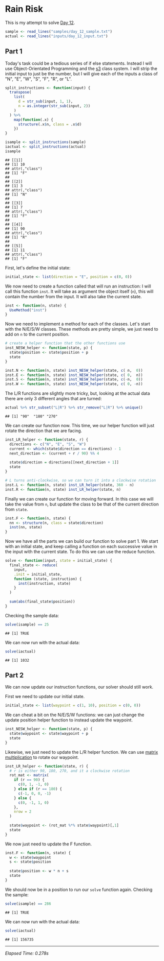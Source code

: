# Rain Risk



This is my attempt to solve [Day 12](https://adventofcode.com/2020/day/12).


```r
sample <- read_lines("samples/day_12_sample.txt")
actual <- read_lines("inputs/day_12_input.txt")
```

## Part 1

Today's task could be a tedious series of if else statements. Instead I will use Object-Orientated Programming and the
[s3](https://adv-r.hadley.nz/s3.html) class system. I will strip the initial input to just be the number, but I will
give each of the inputs a class of "N", "E", "W", "S", "F", "R", or "L".


```r
split_instructions <- function(input) {
  transpose(
    list(
      d = str_sub(input, 1, 1),
      n = as.integer(str_sub(input, 2))
    )
  ) %>%
    map(function(.x) {
      structure(.x$n, class = .x$d)
    })
}

isample <- split_instructions(sample)
iactual <- split_instructions(actual)
isample
```

```
## [[1]]
## [1] 10
## attr(,"class")
## [1] "F"
## 
## [[2]]
## [1] 3
## attr(,"class")
## [1] "N"
## 
## [[3]]
## [1] 7
## attr(,"class")
## [1] "F"
## 
## [[4]]
## [1] 90
## attr(,"class")
## [1] "R"
## 
## [[5]]
## [1] 11
## attr(,"class")
## [1] "F"
```

First, let's define the initial state:


```r
initial_state <- list(direction = "E", position = c(0, 0))
```

We now need to create a function called that will run an instruction: I will call this function `inst`. It will take as
argument the object itself (`n`), this will contain the number from the input. It will also take the current state.


```r
inst <- function(n, state) {
  UseMethod("inst")
}
```

Now we need to implement a method for each of the classes. Let's start with the N/E/S/W classes. These methods are
pretty simple, we just need to add on `n` to the current position.


```r
# create a helper function that the other functions use
inst_NESW_helper <- function(state, p) {
  state$position <- state$position + p
  state
}

inst.N <- function(n, state) inst_NESW_helper(state, c( n,  0))
inst.E <- function(n, state) inst_NESW_helper(state, c( 0,  n))
inst.S <- function(n, state) inst_NESW_helper(state, c(-n,  0))
inst.W <- function(n, state) inst_NESW_helper(state, c( 0, -n))
```

The L/R functions are slightly more tricky, but, looking at the actual data there are only 3 different angles that are
turned:


```r
actual %>% str_subset("L|R") %>% str_remove("L|R") %>% unique()
```

```
## [1] "90"  "180" "270"
```

We can create our function now. This time, we our helper function will just rotate the direction that we are facing.


```r
inst_LR_helper <- function(state, r) {
  directions <- c("N", "E", "S", "W")
  current <- which(state$direction == directions) - 1
  next_direction <- (current + r / 90) %% 4
  
  state$direction = directions[[next_direction + 1]]
  state
}

# L turns anti-clockwise, so we can turn it into a clockwise rotation
inst.L <- function(n, state) inst_LR_helper(state, 360 - n)
inst.R <- function(n, state) inst_LR_helper(state, n)
```

Finally we can create our function for moving forward. In this case we will take the value from `n`, but update the
class to be that of the current direction from `state`.


```r
inst.F <- function(n, state) {
  nn <- structure(n, class = state$direction)
  inst(nn, state)
}
```

Now we have all the parts we can build our function to solve part 1. We start with an initial state, and keep calling
a function on each successive value in the input with the current state. To do this we can use the reduce function.


```r
solve <- function(input, state = initial_state) {
  final_state <- reduce(
    input,
    .init = initial_state,
    function (state, instruction) {
      inst(instruction, state)
    }
  )
  
  sum(abs(final_state$position))
}
```

Checking the sample data:


```r
solve(isample) == 25
```

```
## [1] TRUE
```

We can now run with the actual data:


```r
solve(iactual)
```

```
## [1] 1032
```

## Part 2

We can now update our instruction functions, our solver should still work.

First we need to update our initial state.


```r
initial_state <- list(waypoint = c(1, 10), position = c(0, 0))
```

We can cheat a bit on the N/E/S/W functions: we can just change the update position helper function to instead update
the waypoint.


```r
inst_NESW_helper <- function(state, p) {
  state$waypoint <- state$waypoint + p
  state
}
```

Likewise, we just need to update the L/R helper function. We can use
[matrix multiplication](https://en.wikipedia.org/wiki/Rotation_matrix#Common_rotations) to rotate our waypoint.


```r
inst_LR_helper <- function(state, r) {
  # r is either 90, 180, 270, and it a clockwise rotation
  rot_mat <- matrix(
    if (r == 90) {
      c(0, 1, -1, 0)
    } else if (r == 180) {
      c(-1, 0, 0, -1)
    } else {
      c(0, -1, 1, 0)
    },
    nrow = 2
  )
  
  state$waypoint <- (rot_mat %*% state$waypoint)[,1]
  state
}
```

We now just need to update the F function.


```r
inst.F <- function(n, state) {
  w <- state$waypoint
  s <- state$position
  
  state$position <- w * n + s
  state
}
```

We should now be in a position to run our `solve` function again. Checking the sample:


```r
solve(isample) == 286
```

```
## [1] TRUE
```

We can now run with the actual data:


```r
solve(iactual)
```

```
## [1] 156735
```

---

*Elapsed Time: 0.278s*
